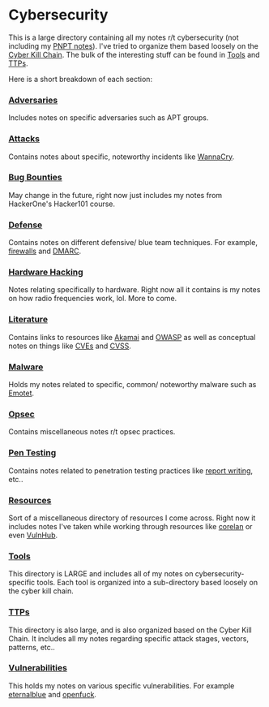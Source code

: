 # Cybersecurity
This is a large directory containing all my notes r/t cybersecurity (not including my [PNPT notes](https://github.com/TrshPuppy/PNPT-study-guide)). I've tried to organize them based loosely on the [Cyber Kill Chain](/cybersecurity/TTPs/cyber-kill-chain.md). The bulk of the interesting stuff can be found in [Tools](/cybersecurity/tools) and [TTPs](/cybersecurity/TTPs).

Here is a short breakdown of each section:
### [Adversaries](/cybersecurity/adversaries)
Includes notes on specific adversaries such as APT groups.
### [Attacks](/cybersecurity/attacks)
Contains notes about specific, noteworthy incidents like [WannaCry](/cybersecurity/attacks/wannacry.md).
### [Bug Bounties](/cybersecurity/bug-bounties)
May change in the future, right now just includes my notes from HackerOne's Hacker101 course.
### [Defense](/cybersecurity/defense)
Contains notes on different defensive/ blue team techniques. For example, [firewalls](/cybersecurity/defense/firewalls.md) and [DMARC](/cybersecurity/defense/DMARC.md).
### [Hardware Hacking](/cybersecurity/hardware-hacking)
Notes relating specifically to hardware. Right now all it contains is my notes on how radio frequencies work, lol. More to come.
### [Literature](/cybsersecurity/literature)
Contains links to resources like [Akamai](cybersecurity/resources/Akamai.md) and [OWASP](cybersecurity/resources/OWASP.md) as well as conceptual notes on things like [CVEs](cybersecurity/resources/CVEs.md) and [CVSS](cybersecurity/resources/CVSS.md).
### [Malware](/cybersecurity/malware)
Holds my notes related to specific, common/ noteworthy malware such as [Emotet](/cybersecurity/malware/emotet.md).
### [Opsec](/cybersecurity/opsec)
Contains miscellaneous notes r/t opsec practices.
### [Pen Testing](/cybersecurity/pen-testing)
Contains notes related to penetration testing practices like [report writing](/cybersecurity/pen-testing/report-writing.md), etc..
### [Resources](/cybersecurity/resources)
Sort of a miscellaneous directory of resources I come across. Right now it includes notes I've taken while working through resources like [corelan](/cybersecurity/resources/corelan) or even [VulnHub](/cybersecurity/resources/vulnhub.md).
### [Tools](/cybersecurity/tools)
This directory is LARGE and includes all of my notes on cybersecurity-specific tools. Each tool is organized into a sub-directory based loosely on the cyber kill chain.
### [TTPs](/cybersecurity/TTPs)
This directory is also large, and is also organized based on the Cyber Kill Chain. It includes all my notes regarding specific attack stages, vectors, patterns, etc..
### [Vulnerabilities](/cybersecurity/vulnerabilities)
This holds my notes on various specific vulnerabilities. For example [eternalblue](/cybersecurity/vulnerabilities/eternalblue.md) and [openfuck](/cybersecurity/vulnerabilities/openfuck.md).

